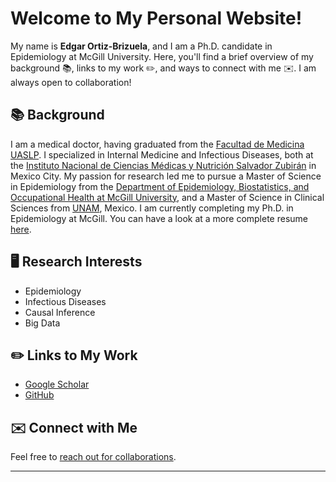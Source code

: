 # Welcome to My Personal Website!

My name is **Edgar Ortiz-Brizuela**, and I am a Ph.D. candidate in Epidemiology at McGill University. Here, you'll find a brief overview of my background 📚, links to my work ✏️, and ways to connect with me ✉️. I am always open to collaboration!

## 📚 Background

I am a medical doctor, having graduated from the [Facultad de Medicina UASLP](https://www.medicina.uaslp.mx/). I specialized in Internal Medicine and Infectious Diseases, both at the [Instituto Nacional de Ciencias Médicas y Nutrición Salvador Zubirán](http://www.incmnsz.mx/) in Mexico City. My passion for research led me to pursue a Master of Science in Epidemiology from the [Department of Epidemiology, Biostatistics, and Occupational Health at McGill University](https://www.mcgill.ca/epi-biostat-occh/), and a Master of Science in Clinical Sciences from [UNAM](http://www.facmed.unam.mx), Mexico. I am currently completing my Ph.D. in Epidemiology at McGill. You can have a look at a more complete resume [here](https://github.com/ortizbrizuela/info/blob/main/docs/CV_EOB_2024.pdf).

## 🖥️ Research Interests
- Epidemiology
- Infectious Diseases
- Causal Inference
- Big Data

## ✏️ Links to My Work
- [Google Scholar](https://scholar.google.com/citations?hl=es&user=rYaloZcAAAAJ)
- [GitHub](https://github.com/ortizbrizuela)

## ✉️ Connect with Me
Feel free to [reach out for collaborations](mailto:edgar.ortiz-brizuela@mail.mcgill.ca).

---

